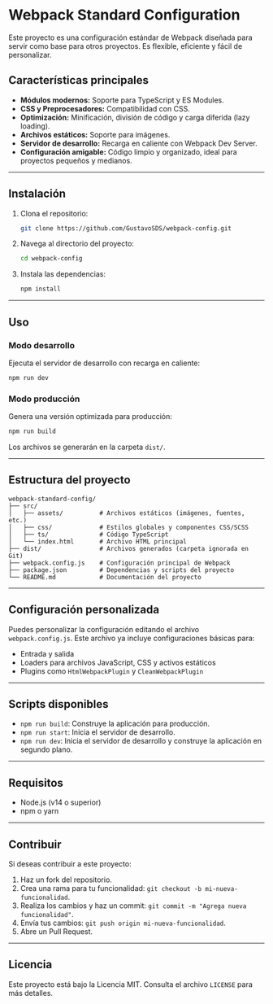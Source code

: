 # Webpack Standard Configuration

Este proyecto es una configuración estándar de Webpack diseñada para servir como base para otros proyectos. 
Es flexible, eficiente y fácil de personalizar.

## Características principales

- **Módulos modernos:** Soporte para TypeScript y ES Modules.
- **CSS y Preprocesadores:** Compatibilidad con CSS.
- **Optimización:** Minificación, división de código y carga diferida (lazy loading).
- **Archivos estáticos:** Soporte para imágenes.
- **Servidor de desarrollo:** Recarga en caliente con Webpack Dev Server.
- **Configuración amigable:** Código limpio y organizado, ideal para proyectos pequeños y medianos.

---

## Instalación

1. Clona el repositorio:
   ```bash
   git clone https://github.com/GustavoSDS/webpack-config.git
   ```

2. Navega al directorio del proyecto:
   ```bash
   cd webpack-config
   ```

3. Instala las dependencias:
   ```bash
   npm install
   ```

---

## Uso

### Modo desarrollo

Ejecuta el servidor de desarrollo con recarga en caliente:
```bash
npm run dev
```

### Modo producción

Genera una versión optimizada para producción:
```bash
npm run build
```
Los archivos se generarán en la carpeta `dist/`.

---

## Estructura del proyecto

```
webpack-standard-config/
├── src/
│   ├── assets/          # Archivos estáticos (imágenes, fuentes, etc.)
│   ├── css/             # Estilos globales y componentes CSS/SCSS
│   ├── ts/              # Código TypeScript
│   └── index.html       # Archivo HTML principal
├── dist/                # Archivos generados (carpeta ignorada en Git)
├── webpack.config.js    # Configuración principal de Webpack
├── package.json         # Dependencias y scripts del proyecto
└── README.md            # Documentación del proyecto
```

---

## Configuración personalizada

Puedes personalizar la configuración editando el archivo `webpack.config.js`. 
Este archivo ya incluye configuraciones básicas para:

- Entrada y salida
- Loaders para archivos JavaScript, CSS y activos estáticos
- Plugins como `HtmlWebpackPlugin` y `CleanWebpackPlugin`

---

## Scripts disponibles

- `npm run build`: Construye la aplicación para producción.
- `npm run start`: Inicia el servidor de desarrollo.
- `npm run dev`: Inicia el servidor de desarrollo y construye la aplicación en segundo plano.

---

## Requisitos

- Node.js (v14 o superior)
- npm o yarn

---

## Contribuir

Si deseas contribuir a este proyecto:

1. Haz un fork del repositorio.
2. Crea una rama para tu funcionalidad: `git checkout -b mi-nueva-funcionalidad`.
3. Realiza los cambios y haz un commit: `git commit -m "Agrega nueva funcionalidad"`.
4. Envía tus cambios: `git push origin mi-nueva-funcionalidad`.
5. Abre un Pull Request.

---

## Licencia

Este proyecto está bajo la Licencia MIT. Consulta el archivo `LICENSE` para más detalles.
